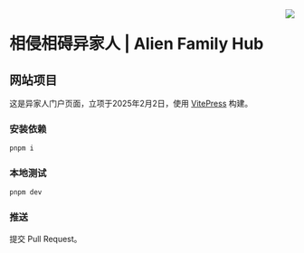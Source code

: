 <img src="https://wsrv.nl/?url=avatars.githubusercontent.com/u/197213591?s=115&mask=hexagon" align="right" />

# 相侵相碍异家人 | Alien Family Hub

## 网站项目

这是异家人门户页面，立项于2025年2月2日，使用 [VitePress](https://vitepress.dev/zh/) 构建。

### 安装依赖

```sh
pnpm i
```

### 本地测试

```sh
pnpm dev
```

### 推送

提交 Pull Request。
